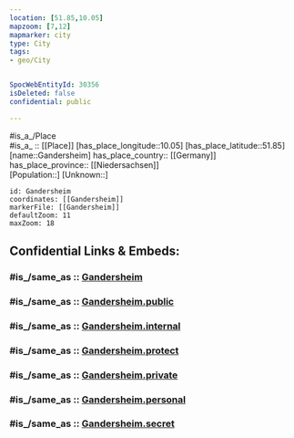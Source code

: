 ```yaml
---
location: [51.85,10.05] 
mapzoom: [7,12] 
mapmarker: city 
type: City
tags:
- geo/City


SpocWebEntityId: 30356
isDeleted: false
confidential: public

---
```

#is_a_/Place  
#is_a_ :: [[Place]] 
[has_place_longitude::10.05] 
[has_place_latitude::51.85] 
[name::Gandersheim] 
has_place_country:: [[Germany]]  
has_place_province:: [[Niedersachsen]]  
[Population::] 
[Unknown::] 


```leaflet
id: Gandersheim
coordinates: [[Gandersheim]] 
markerFile: [[Gandersheim]] 
defaultZoom: 11 
maxZoom: 18
```


## Confidential Links & Embeds: 

### #is_/same_as :: [Gandersheim](/_Standards/Earth/Continent/Europe/Europe~Central/Germany/Germany~West/Niedersachsen/counties~Niedersachsen/Northeim/cities~Northeim/Bad_Gandersheim/boroughs~Bad_Gandersheim/Gandersheim.md) 

### #is_/same_as :: [Gandersheim.public](/_public/Earth/Continent/Europe/Europe~Central/Germany/Germany~West/Niedersachsen/counties~Niedersachsen/Northeim/cities~Northeim/Bad_Gandersheim/boroughs~Bad_Gandersheim/Gandersheim.public.md) 

### #is_/same_as :: [Gandersheim.internal](/_internal/Earth/Continent/Europe/Europe~Central/Germany/Germany~West/Niedersachsen/counties~Niedersachsen/Northeim/cities~Northeim/Bad_Gandersheim/boroughs~Bad_Gandersheim/Gandersheim.internal.md) 

### #is_/same_as :: [Gandersheim.protect](/_protect/Earth/Continent/Europe/Europe~Central/Germany/Germany~West/Niedersachsen/counties~Niedersachsen/Northeim/cities~Northeim/Bad_Gandersheim/boroughs~Bad_Gandersheim/Gandersheim.protect.md) 

### #is_/same_as :: [Gandersheim.private](/_private/Earth/Continent/Europe/Europe~Central/Germany/Germany~West/Niedersachsen/counties~Niedersachsen/Northeim/cities~Northeim/Bad_Gandersheim/boroughs~Bad_Gandersheim/Gandersheim.private.md) 

### #is_/same_as :: [Gandersheim.personal](/_personal/Earth/Continent/Europe/Europe~Central/Germany/Germany~West/Niedersachsen/counties~Niedersachsen/Northeim/cities~Northeim/Bad_Gandersheim/boroughs~Bad_Gandersheim/Gandersheim.personal.md) 

### #is_/same_as :: [Gandersheim.secret](/_secret/Earth/Continent/Europe/Europe~Central/Germany/Germany~West/Niedersachsen/counties~Niedersachsen/Northeim/cities~Northeim/Bad_Gandersheim/boroughs~Bad_Gandersheim/Gandersheim.secret.md)

